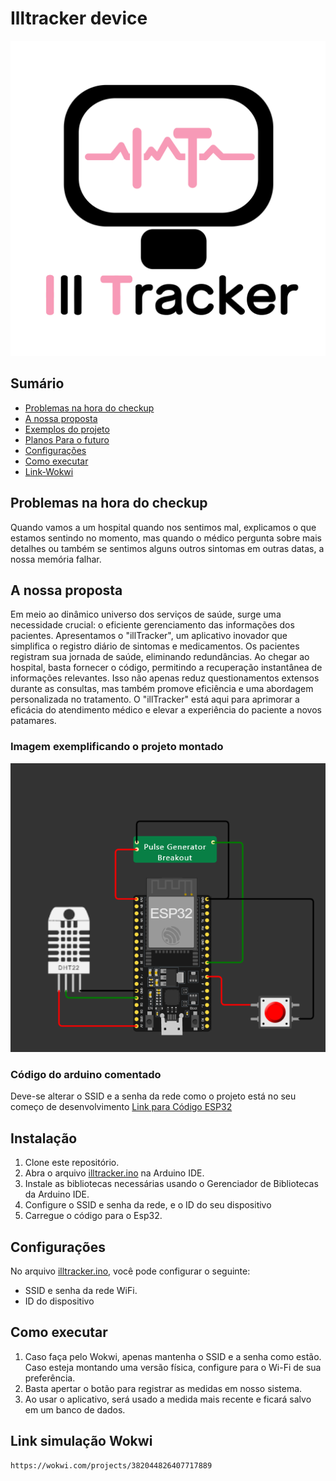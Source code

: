 # Illtracker device
![Logoilltracker](/illtrackerlogo.png)

## Sumário
- [Problemas na hora do checkup](#problemas-na-hora-do-checkup)
- [A nossa proposta](#a-nossa-proposta)
- [Exemplos do projeto](#imagem-exemplificando-o-projeto-montado)
- [Planos Para o futuro](#instalação)
- [Configurações](#configurações)
- [Como executar](#como-executar)
- [Link-Wokwi](#link-simulação-wokwi)
## Problemas na hora do checkup
Quando vamos a um hospital quando nos sentimos mal, explicamos o que estamos sentindo no momento, mas quando o médico pergunta sobre mais detalhes ou também se sentimos alguns outros sintomas em outras datas, a nossa memória falhar.

## A nossa proposta
Em meio ao dinâmico universo dos serviços de saúde, surge uma necessidade crucial: o eficiente gerenciamento das informações dos pacientes. Apresentamos o "illTracker", um aplicativo inovador que simplifica o registro diário de sintomas e medicamentos. Os pacientes registram sua jornada de saúde, eliminando redundâncias. Ao chegar ao hospital, basta fornecer o código, permitindo a recuperação instantânea de informações relevantes. Isso não apenas reduz questionamentos extensos durante as consultas, mas também promove eficiência e uma abordagem personalizada no tratamento. O "illTracker" está aqui para aprimorar a eficácia do atendimento médico e elevar a experiência do paciente a novos patamares.

### Imagem exemplificando o projeto montado
![Imagem Arduino Montado](/hardware.png)

### Código do arduino comentado
Deve-se alterar o SSID e a senha da rede como o projeto está no seu começo de desenvolvimento [Link para Código ESP32](/illtracker.ino)

## Instalação
1. Clone este repositório.
2. Abra o arquivo [illtracker.ino](/illtracker.ino) na Arduino IDE.
3. Instale as bibliotecas necessárias usando o Gerenciador de Bibliotecas da Arduino IDE.
4. Configure o SSID e senha da rede, e o ID do seu dispositivo
5. Carregue o código para o Esp32.

## Configurações
No arquivo [illtracker.ino](/illtracker.ino), você pode configurar o seguinte:
- SSID e senha da rede WiFi.
- ID do dispositivo

## Como executar
1. Caso faça pelo Wokwi, apenas mantenha o SSID e a senha como estão. Caso esteja montando uma versão física, configure para o Wi-Fi de sua preferência.
2. Basta apertar o botão para registrar as medidas em nosso sistema.
3. Ao usar o aplicativo, será usado a medida mais recente e ficará salvo em um banco de dados.


## Link simulação Wokwi
    https://wokwi.com/projects/382044826407717889